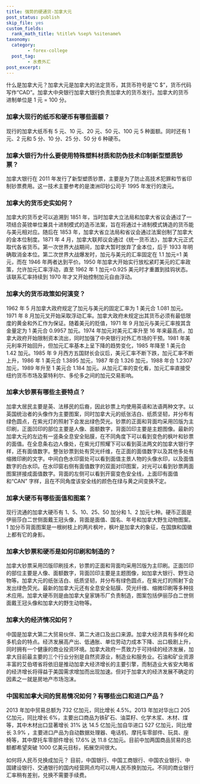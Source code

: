 ```yaml
---
title: 强势的硬通货-加拿大元
post_status: publish
skip_file: yes
custom_fields:
  rank_math_title: %title% %sep% %sitename%
taxonomy:
  category:
        - forex-college
  post_tag:
        - 水煮外汇
post_excerpt: 
---
```

什么是加拿大元？加拿大元是加拿大的法定货币，其货币符号是“C $”，货币代码写作“CAD”。加拿大中央银行加拿大银行负责加拿大的货币发行。加拿大的货币进制单位是 1 元 = 100 分。

### 加拿大现行的纸币和硬币有哪些面额？

现行的加拿大纸币有 5 元、10 元、20 元、50 元、100 元 5 种面额。同时还有 1 元、2 元和 5 分、10 分、25 分、50 分 6 种硬币。

### 加拿大银行为什么要使用特殊塑料材质和防伪技术印制新型塑质钞票？

加拿大银行在 2011 年发行了新型塑质钞票，主要是为了防止高技术犯罪和节省印制钞票费用。这一技术主要参考的是澳洲印钞公司于 1995 年发行的澳元。

### 加拿大的货币史实如何？

加拿大的货币史可以追溯到 1851 年，当时加拿大立法局和加拿大省议会通过了一项结合英镑单位兼具十进制模式的造币法案，旨在将通过十进制模式铸造的货币能与美元相对应。随后在 1853 年，加拿大省立法局和省议会通过法案创制了加拿大的金本位制度。1871 年 4 月，加拿大联邦议会通过《统一货币法》，加拿大元正式取代各省货币。第一次世界大战期间，加拿大暂时放弃了金本位，后于 1933 年明确取消金本位。第二次世界大战爆发时，加元与美元的汇率固定在 1.1 加元=1 美元，而在 1946 年两者达到平价。1950 年加拿大开始实行放松紧盯美元的汇率政策，允许加元汇率浮动，直至 1962 年 1 加元=0.925 美元时才重置到挂钩状态。该联系汇率持续到 1970 年才又开始控制加元自由浮动。

### 加拿大的货币政策如何演变？

1962 年 5 月加拿大政府规定了加元与美元的固定汇率为 1 美元合 1.081 加元。1971 年 8 月加元叉开始采取浮动汇率。加拿大政府未规定出其货币必须有最低限度的黄金和外汇作为保证。随着美元的贬值，1971 年 9 月加元与美元汇率按其含金量定为 1 美元合 0.9957 加元。1974 年加元对美元汇率升至 16 年来最高点，加拿大政府开始限制资本流出，同时加强了中央银行对外汇市场的干预。1981 年美元利率开始回升，但加元汇率基本上呈下降的趋势变化，1985 年降至 1 美元合 1.42 加元。1985 年 9 月西方五国财长会议后，美元汇率不断下跌，加元汇率不断上升，1986 年 1 美元合 1.3895 加元，1987 年合 1.326 加元，1988 年合 1.2307 加元，1989 年升至 1 美元合 1.184 加元。从加元汇率的变化看，加元汇率直接受纽约货币市场及蒙特利尔、多伦多之间的加元交易影响。

### 加拿大钞票有哪些主要特点？

加拿大居民主要是英、法移民的后裔，因此钞票上均使用英语和法语两种文字。以英国统治者的头像作为主要图案，同时加拿大元的纸张洁白、纸质坚韧，并分布有绿色圆点，在紫光灯的照射下会发出绿色荧光。钞票的正面和背面均采用凹版为主印刷，正面凹印的部位主要是人像、面额数字，背面凹印主要是主题图像。最新的加拿大元的左边有一竖条全息安全贴膜，在不同角度下可以看到变色的枫叶和钞票的面值。在全息条右边人像处，在紫光灯照耀下可以看到英法两文的加拿大银行字样，还有面值数字。整张钞票到处有荧光纤维，在正面的面值数字以及其他多处有缩微印刷的文字。中间白色水印窗处可以看到面值主景人物的头像水印，以及面值数字的白水印。在水印窗右侧有面值数字的双面对印图案，对光可以看到钞票两面图案拼接成面值数字。背面的左侧可以看到开窗变色安全线，上面印有面值和“CAN” 字样，且在不同角度该安全线的颜色在绿与黄之间变换不定。

### 加拿大硬币有哪些面值和图案？

现行流通的加拿大硬币有 1、5、10、25、50 加分和 1、2 加元七种。硬币正面是伊丽莎白二世侧面戴王冠头像，背面是面值、国名、年号和加拿大野生动物图案。1 加分币背面图案是一根树枝上的两片枫叶，枫叶是加拿大的象征，在国旗和国徽上都有它的身影。

### 加拿大钞票和硬币是如何印刷和制造的？

加拿大钞票采用凹版印刷技术，钞票的正面和背面均采用凹版为主印刷。正面凹印的部位主要是人像、面额数字，背面凹印主要是主题图像，如加拿大银行、野生动物等。加拿大元的纸张洁白、纸质坚韧，并分布有绿色圆点，在紫光灯的照射下会发出绿色荧光。最新的加拿大元还有全息安全贴膜、荧光纤维、缩微印刷等多种技术应用。加拿大硬币则是由加拿大皇家铸币厂负责制造，图案包括伊丽莎白二世侧面戴王冠头像和加拿大的野生动物等。

### 加拿大的经济情况如何？

中国是加拿大第二大贸易伙伴、第二大进口及出口来源。加拿大经济具有多样化和多机会的特点。经济发展高产出、低通胀、单位劳动力成本下降、出口极剧上升，同时拥有一个健康的商业投资环境。加拿大政府一贯致力于可持续的经济发展，加拿大目前最主要的三个行业分别是自然资源业，制造业和服务业。石油和矿业资源丰富的艾伯塔省将依旧是推动加拿大经济增长的主要引擎，而制造业大省安大略省的经济增长将得益于美国需求增加而出现加速。但对于加拿大的经济发展不确定的因素之一就是房地产市场泡沫。

### 中国和加拿大间的贸易情况如何？有哪些出口和进口产品？

2013 年加中贸易总额为 732 亿加元，同比增长 4.5%。2013 年加对华出口 205 亿加元，同比增长 6%，主要出口商品为铁矿石、油菜籽、化学木浆、木材、煤等，其中木材出口显著增长 31% 达 14.5 亿加元;加自华进口 527 亿加元，同比增长 3.9% ，主要进口产品为自动数据处理器、电话机、摩托车零部件、玩具、座椅等，其中摩托车零部件增长 17.6% 达 11.8 亿加元。目前中加两国商品贸易的总额都希望突破 1000 亿美元目标，拓展空间很大。

如何将人民币兑换成加元？ 目前，中国银行、中国工商银行、中国农业银行、中国建设银行、交通银行的国内经营网点均可以用人民币换到加元。不同的商业银行汇率稍有差别，兑换不需要手续费。